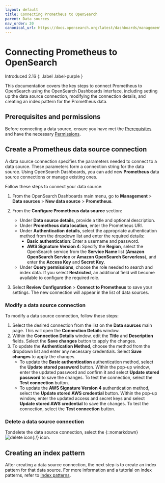```yaml
---
layout: default
title: Connecting Prometheus to OpenSearch
parent: Data sources
nav_order: 20
canonical_url: https://docs.opensearch.org/latest/dashboards/management/connect-prometheus/
---
```


# Connecting Prometheus to OpenSearch
Introduced 2.16
{: .label .label-purple }

This documentation covers the key steps to connect Prometheus to OpenSearch using the OpenSearch Dashboards interface, including setting up the data source connection, modifying the connection details, and creating an index pattern for the Prometheus data. 

## Prerequisites and permissions

Before connecting a data source, ensure you have met the [Prerequisites]({{site.url}}{{site.baseurl}}/dashboards/management/data-sources/#prerequisites) and have the necessary [Permissions]({{site.url}}{{site.baseurl}}/dashboards/management/data-sources/#permissions).

## Create a Prometheus data source connection

A data source connection specifies the parameters needed to connect to a data source. These parameters form a connection string for the data source. Using OpenSearch Dashboards, you can add new **Prometheus** data source connections or manage existing ones.

Follow these steps to connect your data source:

1. From the OpenSearch Dashboards main menu, go to **Management** > **Data sources** > **New data source** > **Prometheus**. 

2. From the **Configure Prometheus data source** section: 
   
   - Under **Data source details**, provide a title and optional description.
   - Under **Prometheus data location**, enter the Prometheus URI.
   - Under **Authentication details**, select the appropriate authentication method from the dropdown list and enter the required details:
       - **Basic authentication**: Enter a username and password.
       - **AWS Signature Version 4**: Specify the **Region**, select the OpenSearch service from the **Service Name** list (**Amazon OpenSearch Service** or **Amazon OpenSearch Serverless**), and enter the **Access Key** and **Secret Key**.
   - Under **Query permissions**, choose the role needed to search and index data. If you select **Restricted**, an additional field will become available to configure the required role.

3. Select **Review Configuration** > **Connect to Prometheus** to save your settings. The new connection will appear in the list of data sources.

### Modify a data source connection

To modify a data source connection, follow these steps: 

1. Select the desired connection from the list on the **Data sources** main page. This will open the **Connection Details** window.
2. Within the **Connection Details** window, edit the **Title** and **Description** fields. Select the **Save changes** button to apply the changes.
3. To update the **Authentication Method**, choose the method from the dropdown list and enter any necessary credentials. Select **Save changes** to apply the changes.
    - To update the **Basic authentication** authentication method, select the **Update stored password** button. Within the pop-up window, enter the updated password and confirm it and select **Update stored password** to save the changes. To test the connection, select the **Test connection** button.
    - To update the **AWS Signature Version 4** authentication method, select the **Update stored AWS credential** button. Within the pop-up window, enter the updated access and secret keys and select **Update stored AWS credential** to save the changes. To test the connection, select the **Test connection** button.

### Delete a data source connection

Tondelete the data source connection, select the {::nomarkdown}<img src="{{site.url}}{{site.baseurl}}/images/dashboards/trash-can-icon.png" class="inline-icon" alt="delete icon"/>{:/} icon.

## Creating an index pattern

After creating a data source connection, the next step is to create an index pattern for that data source. For more information and a tutorial on index patterns, refer to [Index patterns]({{site.url}}{{site.baseurl}}/dashboards/management/index-patterns/). 
